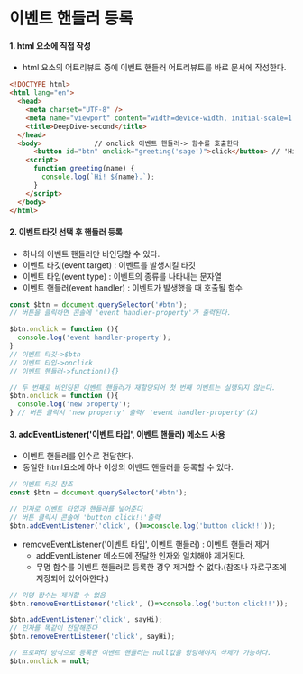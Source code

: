 # 이벤트 핸들러 등록  
#### 1. html 요소에 직접 작성  
- html 요소의 어트리뷰트 중에 이벤트 핸들러 어트리뷰트를 바로 문서에 작성한다.  
```html    
<!DOCTYPE html>
<html lang="en">
  <head>
    <meta charset="UTF-8" />
    <meta name="viewport" content="width=device-width, initial-scale=1.0" />
    <title>DeepDive-second</title>
  </head>
  <body>             // onclick 이벤트 핸들러-> 함수를 호출한다
      <button id="btn" onclick="greeting('sage')">click</button> // 'Hi sage.'
    <script> 
      function greeting(name) {
        console.log(`Hi! ${name}.`); 
      }
    </script>
  </body>
</html>
```  
#### 2. 이벤트 타깃 선택 후 핸들러 등록  
- 하나의 이벤트 핸들러만 바인딩할 수 있다.  
- 이벤트 타깃(event target) : 이벤트를 발생시킬 타깃  
- 이벤트 타입(event type) : 이벤트의 종류를 나타내는 문자열  
- 이벤트 핸들러(event handler) : 이벤트가 발생했을 때 호출될 함수
```javascript  
const $btn = document.querySelector('#btn');  
// 버튼을 클릭하면 콘솔에 'event handler-property'가 출력된다.

$btn.onclick = function (){
  console.log('event handler-property');
}
// 이벤트 타깃->$btn
// 이벤트 타입->onclick
// 이벤트 핸들러->function(){}
```  
```javascript  
// 두 번째로 바인딩된 이벤트 핸들러가 재할당되어 첫 번째 이벤트는 실행되지 않는다.
$btn.onclick = function (){
  console.log('new property');
} // 버튼 클릭시 'new property' 출력/ 'event handler-property'(X)
```  
#### 3. addEventListener('이벤트 타입', 이벤트 핸들러) 메소드 사용  
- 이벤트 핸들러를 인수로 전달한다.  
- 동일한 html요소에 하나 이상의 이벤트 핸들러를 등록할 수 있다.  
```javascript  
// 이벤트 타깃 참조
const $btn = document.querySelector('#btn');

// 인자로 이벤트 타입과 핸들러를 넣어준다
// 버튼 클릭시 콘솔에 'button click!!'출력
$btn.addEventListener('click', ()=>console.log('button click!!'));
```  
- removeEventListener('이벤트 타입', 이벤트 핸들러) : 이벤트 핸들러 제거  
  - addEventListener 메소드에 전달한 인자와 일치해야 제거된다.  
  - 무명 함수를 이벤트 핸들러로 등록한 경우 제거할 수 없다.(참조나 자료구조에 저장되어 있어야한다.)  
```javascript  
// 익명 함수는 제거할 수 없음
$btn.removeEventListener('click', ()=>console.log('button click!!'));

$btn.addEventListener('click', sayHi);
// 인자를 똑같이 전달해준다
$btn.removeEventListener('click', sayHi);

// 프로퍼티 방식으로 등록한 이벤트 핸들러는 null값을 항당해야지 삭제가 가능하다.
$btn.onclick = null;
```  
